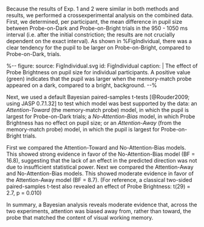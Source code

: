 Because the results of Exp. 1 and 2 were similar in both methods and results, we performed a crossexperimental analysis on the combined data. First, we determined, per participant, the mean difference in pupil size between Probe-on-Dark and Probe-on-Bright trials in the 950 - 1050 ms interval (i.e. after the initial constriction; the results are not crucially dependent on the exact interval). As shown in %FigIndividual, there was a clear tendency for the pupil to be larger on Probe-on-Bright, compared to Probe-on-Dark, trials.

%--
figure:
 source: FigIndividual.svg
 id: FigIndividual
 caption: |
  The effect of Probe Brightness on pupil size for individual participants. A positive value (green) indicates that the pupil was larger when the memory-match probe appeared on a dark, compared to a bright, background.
--%

Next, we used a default Bayesian paired-samples t-tests [@Rouder2009; using JASP 0.7.1.32] to test which model was best supported by the data: an *Attention-Toward* (the memory-match probe) model, in which the pupil is largest for Probe-on-Dark trials; a *No-Attention-Bias* model, in which Probe Brightness has no effect on pupil size; or an *Attention-Away* (from the memory-match probe) model, in which the pupil is largest for Probe-on-Bright trials.

First we compared the Attention-Toward and No-Attention-Bias models. This showed strong evidence in favor of the No-Attention-Bias model (BF = 16.8), suggesting that the lack of an effect in the predicted direction was not due to insufficient statistical power. Next we compared the Attention-Away and No-Attention-Bias models. This showed moderate evidence in favor of the Attention-Away model (BF = 8.7). (For reference, a classical two-sided paired-samples t-test also revealed an effect of Probe Brightness: t(29) = 2.7, p = 0.010)

In summary, a Bayesian analysis reveals moderate evidence that, across the two experiments, attention was biased away from, rather than toward, the probe that matched the content of visual working memory.

